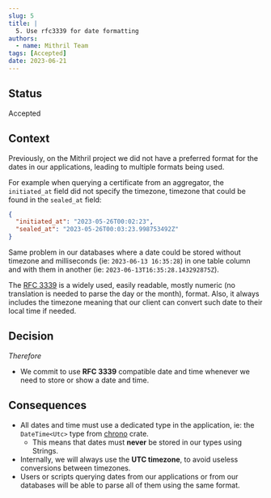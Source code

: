 ```yaml
---
slug: 5
title: |
  5. Use rfc3339 for date formatting
authors:
  - name: Mithril Team
tags: [Accepted]
date: 2023-06-21
---
```


## Status

Accepted

## Context

Previously, on the Mithril project we did not have a preferred format for the dates in our applications, leading to
multiple formats being used.

For example when querying a certificate from an aggregator, the `initiated_at` field did not specify the timezone,
timezone that could be found in the `sealed_at` field:

```json
{
  "initiated_at": "2023-05-26T00:02:23",
  "sealed_at": "2023-05-26T00:03:23.998753492Z"
}
```

Same problem in our databases where a date could be stored without timezone and milliseconds (ie: `2023-06-13 16:35:28`)
in one table column and with them in another (ie: `2023-06-13T16:35:28.143292875Z`).

The [RFC 3339](https://datatracker.ietf.org/doc/html/rfc3339) is a widely used, easily readable, mostly numeric (no
translation is needed to parse the day or the month), format. Also, it always includes the timezone meaning that our
client can convert such date to their local time if needed.

## Decision

_Therefore_

- We commit to use **RFC 3339** compatible date and time whenever we need to store or show a date and time.

## Consequences

- All dates and time must use a dedicated type in the application, ie: the `DateTime<Utc>` type from
  [chrono](https://crates.io/crates/chrono) crate.
  - This means that dates must **never** be stored in our types using Strings.
- Internally, we will always use the **UTC timezone**, to avoid useless conversions between timezones.
- Users or scripts querying dates from our applications or from our databases will be able to parse all of them using
  the same format.
